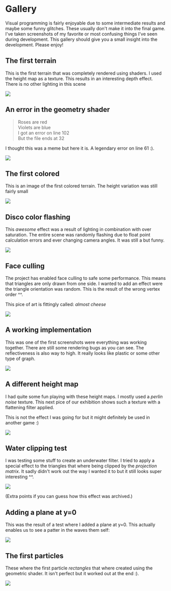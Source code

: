 # Gallery 
Visual programming is fairly enjoyable due to some intermediate results and maybe some funny glitches. These usually don't make it into the final game. I've taken screenshots of my favorite or most confusing things I've seen during development. This gallery should give you a small insight into the development. Please enjoy!

## The first terrain
This is the first terrain that was completely rendered using shaders. I used the height map as a texture. This results in an interesting depth effect. There is no other lighting in this scene

![](res/gallery/01-shader-map.png)

## An error in the geometry shader
> Roses are red\
> Violets are blue\
> I got an error on line 102\
> But the file ends at 32

I thought this was a meme but here it is. A legendary error on line 61 :). 

![](res/gallery/03-i-got-an-error.png)

## The first colored
This is an image of the first colored terrain. The height variation was still fairly small

![](res/gallery/05-smooth-terrain.png)

## Disco color flashing
This _awesome_ effect was a result of lighting in combination with over saturation. The entire scene was randomly flashing due to float point calculation errors and ever changing camera angles. It was still a but funny.  

![](res/gallery/07-wrong-offset-calculations.png)

## Face culling
The project has enabled face culling to safe some performance. This means that triangles are only drawn from one side. I wanted to add an effect were the triangle orientation was random. This is the result of the wrong vertex order ^^. 

This pice of art is fittingly called: _almost cheese_ 

![](res/gallery/02-almost-cheese.png)

## A working implementation
This was one of the first screenshots were everything was working together. There are still some rendering bugs as you can see. The reflectiveness is also way to high. It really looks like plastic or some other type of graph. 

![](res/gallery/04-nice-terrain-shift.png)

## A different height map
I had quite some fun playing with these height maps. I mostly used a _perlin noise_ texture. This next pice of our exhibition shows such a texture with a flattening filter applied.

This is not the effect I was going for but it might definitely be used in another game :)

![](res/gallery/06-height-map-posterize-effect.png)

## Water clipping test
I was testing some stuff to create an underwater filter. I tried to apply a special effect to the triangles that where being clipped by the _projection matrix_. It sadly didn't work out the way I wanted it to but it still looks super interesting ^^.

![](res/gallery/08-testing-water-clipping.png)

(Extra points if you can guess how this effect was archived.)

## Adding a plane at y=0
This was the result of a test where I added a plane at y=0. This actually enables us to see a patter in the waves them self:

![](res/gallery/09-adding-a-plane.png)

## The first particles
These where the first particle _rectangles_ that where created using the geometric shader. It isn't perfect but it worked out at the end :).

![](res/gallery/10-first-particles.png)